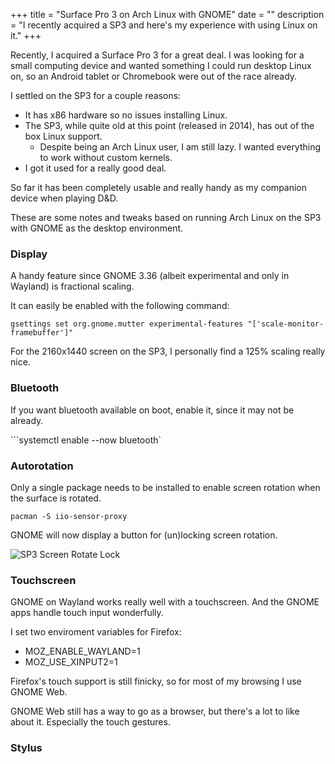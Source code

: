 +++
title = "Surface Pro 3 on Arch Linux with GNOME"
date = ""
description = "I recently acquired a SP3 and here's my experience with using Linux on it."
+++

Recently, I acquired a Surface Pro 3 for a great deal. I was looking for a small computing device and wanted something I could run desktop Linux on, so an Android tablet or Chromebook were out of the race already.

I settled on the SP3 for a couple reasons:
+ It has x86 hardware so no issues installing Linux.
+ The SP3, while quite old at this point (released in 2014), has out of the box Linux support.
    - Despite being an Arch Linux user, I am still lazy. I wanted everything to work without custom kernels.
+ I got it used for a really good deal.

So far it has been completely usable and really handy as my companion device when playing D&D.

These are some notes and tweaks based on running Arch Linux on the SP3 with GNOME as the desktop environment.

### Display

A handy feature since GNOME 3.36 (albeit experimental and only in Wayland) is fractional scaling.

It can easily be enabled with the following command:

```fish
gsettings set org.gnome.mutter experimental-features "['scale-monitor-framebuffer']"
```

For the 2160x1440 screen on the SP3, I personally find a 125% scaling really nice.

### Bluetooth

If you want bluetooth available on boot, enable it, since it may not be already.

```systemctl enable --now bluetooth`

### Autorotation

Only a single package needs to be installed to enable screen rotation when the surface is rotated.

`pacman -S iio-sensor-proxy`

GNOME will now display a button for (un)locking screen rotation.

![SP3 Screen Rotate Lock](/images/Screenshot-SP3-Screen-Rotate-Lock.png)

### Touchscreen

GNOME on Wayland works really well with a touchscreen. And the GNOME apps handle touch input wonderfully.

I set two enviroment variables for Firefox:
+ MOZ_ENABLE_WAYLAND=1
+ MOZ_USE_XINPUT2=1

Firefox's touch support is still finicky, so for most of my browsing I use GNOME Web.

GNOME Web still has a way to go as a browser, but there's a lot to like about it. Especially the touch gestures.

### Stylus